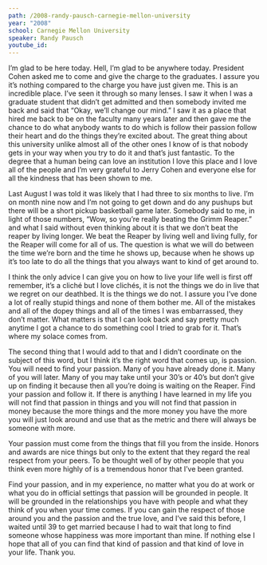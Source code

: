 ```yaml
---
path: /2008-randy-pausch-carnegie-mellon-university
year: "2008"
school: Carnegie Mellon University
speaker: Randy Pausch
youtube_id: 
---
```


I’m glad to be here today. Hell, I’m glad to be anywhere today. President Cohen asked me to come and give the charge to the graduates. I assure you it’s nothing compared to the charge you have just given me. This is an incredible place. I’ve seen it through so many lenses. I saw it when I was a graduate student that didn’t get admitted and then somebody invited me back and said that “Okay, we’ll change our mind.” I saw it as a place that hired me back to be on the faculty many years later and then gave me the chance to do what anybody wants to do which is follow their passion follow their heart and do the things they’re excited about. The great thing about this university unlike almost all of the other ones I know of is that nobody gets in your way when you try to do it and that’s just fantastic. To the degree that a human being can love an institution I love this place and I love all of the people and I’m very grateful to Jerry Cohen and everyone else for all the kindness that has been shown to me.

Last August I was told it was likely that I had three to six months to live. I’m on month nine now and I’m not going to get down and do any pushups but there will be a short pickup basketball game later. Somebody said to me, in light of those numbers, “Wow, so you’re really beating the Grimm Reaper.” and what I said without even thinking about it is that we don’t beat the reaper by living longer. We beat the Reaper by living well and living fully, for the Reaper will come for all of us. The question is what we will do between the time we’re born and the time he shows up, because when he shows up it’s too late to do all the things that you always want to kind of get around to.

I think the only advice I can give you on how to live your life well is first off remember, it’s a cliché but I love clichés, it is not the things we do in live that we regret on our deathbed. It is the things we do not. I assure you I’ve done a lot of really stupid things and none of them bother me. All of the mistakes and all of the dopey things and all of the times I was embarrassed, they don’t matter. What matters is that I can look back and say pretty much anytime I got a chance to do something cool I tried to grab for it. That’s where my solace comes from.

The second thing that I would add to that and I didn’t coordinate on the subject of this word, but I think it’s the right word that comes up, is passion. You will need to find your passion. Many of you have already done it. Many of you will later. Many of you may take until your 30’s or 40’s but don’t give up on finding it because then all you’re doing is waiting on the Reaper. Find your passion and follow it. If there is anything I have learned in my life you will not find that passion in things and you will not find that passion in money because the more things and the more money you have the more you will just look around and use that as the metric and there will always be someone with more.

Your passion must come from the things that fill you from the inside. Honors and awards are nice things but only to the extent that they regard the real respect from your peers. To be thought well of by other people that you think even more highly of is a tremendous honor that I’ve been granted.

Find your passion, and in my experience, no matter what you do at work or what you do in official settings that passion will be grounded in people. It will be grounded in the relationships you have with people and what they think of you when your time comes. If you can gain the respect of those around you and the passion and the true love, and I’ve said this before, I waited until 39 to get married because I had to wait that long to find someone whose happiness was more important than mine. If nothing else I hope that all of you can find that kind of passion and that kind of love in your life. Thank you.